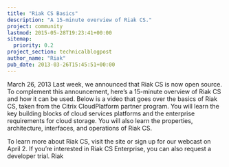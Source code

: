 ```yaml
---
title: "Riak CS Basics"
description: "A 15-minute overview of Riak CS."
project: community
lastmod: 2015-05-28T19:23:41+00:00
sitemap:
  priority: 0.2
project_section: technicalblogpost
author_name: "Riak"
pub_date: 2013-03-26T15:45:51+00:00
---
```

March 26, 2013
Last week, we announced that Riak CS is now open source. To complement this announcement, here’s a 15-minute overview of Riak CS and how it can be used.
Below is a video that goes over the basics of Riak CS, taken from the Citrix CloudPlatform partner program. You will learn the key building blocks of cloud services platforms and the enterprise requirements for cloud storage. You will also learn the properties, architecture, interfaces, and operations of Riak CS.

To learn more about Riak CS, visit the site or sign up for our webcast on April 2. If you’re interested in Riak CS Enterprise, you can also request a developer trial.
Riak
